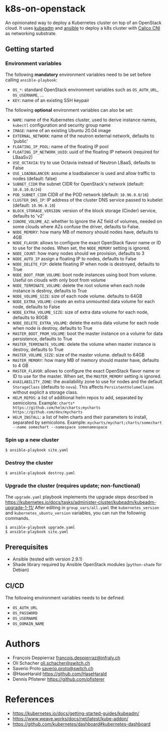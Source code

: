 # k8s-on-openstack

An opinionated way to deploy a Kubernetes cluster on top of an OpenStack cloud. It uses [kubeadm](https://kubernetes.io/docs/setup/production-environment/tools/kubeadm/create-cluster-kubeadm/) and [ansible](https://www.ansible.com/) to deploy a k8s cluster with [Calico CNI](https://github.com/projectcalico/cni-plugin) as networking substrate.

## Getting started

### Environment variables

The following **mandatory** environment variables need to be set before calling `ansible-playbook`:

* `OS_*`: standard OpenStack environment variables such as `OS_AUTH_URL`, `OS_USERNAME`, ...
* `KEY`: name of an existing SSH keypair

The following **optional** environment variables can also be set:

* `NAME`: name of the Kubernetes cluster, used to derive instance names, `kubectl` configuration and security group name
* `IMAGE`: name of an existing Ubuntu 20.04 image
* `EXTERNAL_NETWORK`: name of the neutron external network, defaults to 'public'
* `FLOATING_IP_POOL`: name of the floating IP pool
* `FLOATING_IP_NETWORK_UUID`: uuid of the floating IP network (required for LBaaSv2)
* `USE_OCTAVIA`: try to use Octavia instead of Neutron LBaaS, defaults to False
* `USE_LOADBALANCER`: assume a loadbalancer is used and allow traffic to nodes (default: false)
* `SUBNET_CIDR` the subnet CIDR for OpenStack's network (default: `10.8.10.0/24`)
* `POD_SUBNET_CIDR` CIDR of the POD network (default: `10.96.0.0/16`)
* `CLUSTER_DNS_IP`: IP address of the cluster DNS service passed to kubelet (default: `10.96.0.10`)
* `BLOCK_STORAGE_VERSION`: version of the block storage (Cinder) service, defaults to 'v2'
* `IGNORE_VOLUME_AZ`: whether to ignore the AZ field of volumes, needed on some clouds where AZs confuse the driver, defaults to False.
* `NODE_MEMORY`: how many MB of memory should nodes have, defaults to 4GB
* `NODE_FLAVOR`: allows to configure the exact OpenStack flavor name or ID to use for the nodes. When set, the `NODE_MEMORY` setting is ignored.
* `NODE_COUNT`: how many nodes should we provision, defaults to 3
* `NODE_AUTO_IP` assign a floating IP to nodes, defaults to False
* `NODE_DELETE_FIP`: delete floating IP when node is destroyed, defaults to True
* `NODE_BOOT_FROM_VOLUME`: boot node instances using boot from volume. Useful on clouds with only boot from volume
* `NODE_TERMINATE_VOLUME`: delete the root volume when each node instance is destroy, defaults to True
* `NODE_VOLUME_SIZE`: size of each node volume. defaults to 64GB
* `NODE_EXTRA_VOLUME`: create an extra unmounted data volume for each node, defaults to False
* `NODE_EXTRA_VOLUME_SIZE`: size of extra data volume for each node, defaults to 80GB
* `NODE_DELETE_EXTRA_VOLUME`: delete the extra data volume for each node when node is destroy, defaults to True
* `MASTER_BOOT_FROM_VOLUME`: boot the master instance on a volume for data persistence, defaults to True
* `MASTER_TERMINATE_VOLUME`: delete the volume when master instance is destroy, defaults to True
* `MASTER_VOLUME_SIZE`: size of the master volume. default to 64GB
* `MASTER_MEMORY`: how many MB of memory should master have, defaults to 4 GB
* `MASTER_FLAVOR`: allows to configure the exact OpenStack flavor name or ID to use for the master. When set, the `MASTER_MEMORY` setting is ignored.
* `AVAILABILITY_ZONE`: the availability zone to use for nodes and the default `StorageClass` (defaults to `nova`). This affects `PersistentVolumeClaims` without explicit a storage class.
* `HELM_REPOS`: a list of additional helm repos to add, separated by semicolons. Example: `charts* https://github.com/helm/charts;mycharts https://github.com/dev/mycharts`
* `HELM_INSTALL`: a list of helm charts and their parameters to install, separated by semicolons. Example: `mycharts/mychart;charts/somechart --name somechart --namespace somenamespace`

### Spin up a new cluster

```console
$ ansible-playbook site.yaml
```

### Destroy the cluster

```console
$ ansible-playbook destroy.yaml
```

### Upgrade the cluster (requires update; non-functional)

The `upgrade.yaml` playbook implements the upgrade steps described in https://kubernetes.io/docs/tasks/administer-cluster/kubeadm/kubeadm-upgrade-1-11/
After editing in `group_vars/all.yaml` the `kubernetes_version` and `kubernetes_ubuntu_version` variables, you can run the following commands.

```console
$ ansible-playbook upgrade.yaml
$ ansible-playbook site.yaml
```

## Prerequisites

* Ansible (tested with version 2.9.1)
* Shade library required by Ansible OpenStack modules (`python-shade` for Debian)

## CI/CD

The following environment variables needs to be defined:

* `OS_AUTH_URL`
* `OS_PASSWORD`
* `OS_USERNAME`
* `OS_DOMAIN_NAME`

# Authors

* François Deppierraz <francois.deppierraz@infraly.ch>
* Oli Schacher <oli.schacher@switch.ch>
* Saverio Proto <saverio.proto@switch.ch>
* @HaseHarald <https://github.com/HaseHarald>
* Dennis Pfisterer <https://github.com/pfisterer>

# References

* https://kubernetes.io/docs/getting-started-guides/kubeadm/
* https://www.weave.works/docs/net/latest/kube-addon/
* https://github.com/kubernetes/dashboard#kubernetes-dashboard
